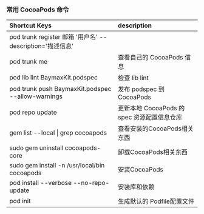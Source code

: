 ### 常用 CocoaPods 命令

| Shortcut Keys | description |
| :--------- | :---------- |
|pod trunk register 邮箱 '用户名' --description='描述信息'||
| pod trunk me |  查看自己的 CocoaPods 信息  |
| pod lib lint BaymaxKit.podspec | 检查 lib lint |
| pod trunk push BaymaxKit.podspec --allow-warnings| 发布 podspec 到 CocoaPods|
| pod repo update | 更新本地  CocoaPods 的 spec 资源配置信息仓库|
| gem list --local \| grep cocoapods  | 查看安装的CocoaPods相关东西 |
| sudo gem uninstall cocoapods-core  | 卸载CocoaPods相关东西 |
| sudo gem install -n /usr/local/bin cocoapods  | 安装CocoaPods |
| pod install --verbose --no-repo-update | 安装库和依赖 |
| pod init  | 生成默认的 Podfile配置文件 |

     
